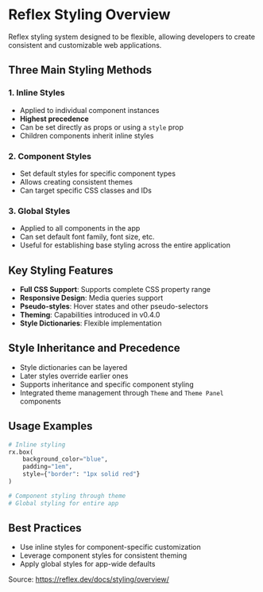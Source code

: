 # Reflex Styling Overview

Reflex styling system designed to be flexible, allowing developers to create consistent and customizable web applications.

## Three Main Styling Methods

### 1. Inline Styles
- Applied to individual component instances
- **Highest precedence**
- Can be set directly as props or using a `style` prop
- Children components inherit inline styles

### 2. Component Styles
- Set default styles for specific component types
- Allows creating consistent themes
- Can target specific CSS classes and IDs

### 3. Global Styles
- Applied to all components in the app
- Can set default font family, font size, etc.
- Useful for establishing base styling across the entire application

## Key Styling Features

- **Full CSS Support**: Supports complete CSS property range
- **Responsive Design**: Media queries support
- **Pseudo-styles**: Hover states and other pseudo-selectors
- **Theming**: Capabilities introduced in v0.4.0
- **Style Dictionaries**: Flexible implementation

## Style Inheritance and Precedence

- Style dictionaries can be layered
- Later styles override earlier ones
- Supports inheritance and specific component styling
- Integrated theme management through `Theme` and `Theme Panel` components

## Usage Examples

```python
# Inline styling
rx.box(
    background_color="blue",
    padding="1em",
    style={"border": "1px solid red"}
)

# Component styling through theme
# Global styling for entire app
```

## Best Practices

- Use inline styles for component-specific customization
- Leverage component styles for consistent theming
- Apply global styles for app-wide defaults

Source: https://reflex.dev/docs/styling/overview/